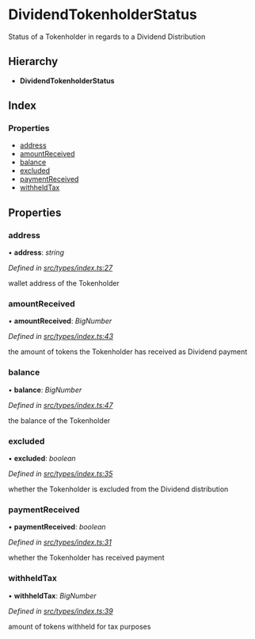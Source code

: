 # DividendTokenholderStatus

Status of a Tokenholder in regards to a Dividend Distribution

## Hierarchy

* **DividendTokenholderStatus**

## Index

### Properties

* [address](_types_index_.dividendtokenholderstatus.md#address)
* [amountReceived](_types_index_.dividendtokenholderstatus.md#amountreceived)
* [balance](_types_index_.dividendtokenholderstatus.md#balance)
* [excluded](_types_index_.dividendtokenholderstatus.md#excluded)
* [paymentReceived](_types_index_.dividendtokenholderstatus.md#paymentreceived)
* [withheldTax](_types_index_.dividendtokenholderstatus.md#withheldtax)

## Properties

### address

• **address**: _string_

_Defined in_ [_src/types/index.ts:27_](https://github.com/PolymathNetwork/polymath-sdk/blob/550676f/src/types/index.ts#L27)

wallet address of the Tokenholder

### amountReceived

• **amountReceived**: _BigNumber_

_Defined in_ [_src/types/index.ts:43_](https://github.com/PolymathNetwork/polymath-sdk/blob/550676f/src/types/index.ts#L43)

the amount of tokens the Tokenholder has received as Dividend payment

### balance

• **balance**: _BigNumber_

_Defined in_ [_src/types/index.ts:47_](https://github.com/PolymathNetwork/polymath-sdk/blob/550676f/src/types/index.ts#L47)

the balance of the Tokenholder

### excluded

• **excluded**: _boolean_

_Defined in_ [_src/types/index.ts:35_](https://github.com/PolymathNetwork/polymath-sdk/blob/550676f/src/types/index.ts#L35)

whether the Tokenholder is excluded from the Dividend distribution

### paymentReceived

• **paymentReceived**: _boolean_

_Defined in_ [_src/types/index.ts:31_](https://github.com/PolymathNetwork/polymath-sdk/blob/550676f/src/types/index.ts#L31)

whether the Tokenholder has received payment

### withheldTax

• **withheldTax**: _BigNumber_

_Defined in_ [_src/types/index.ts:39_](https://github.com/PolymathNetwork/polymath-sdk/blob/550676f/src/types/index.ts#L39)

amount of tokens withheld for tax purposes

